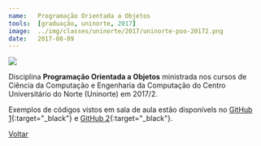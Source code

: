 ```yaml
---
name:  	Programação Orientada a Objetos
tools: 	[graduação, uninorte, 2017]
image: 	../img/classes/uninorte/2017/uninorte-poo-20172.png
date: 	2017-08-09
---
```


![](../img/classes/uninorte/2017/uninorte-poo-20172.png)

Disciplina **Programação Orientada a Objetos** ministrada nos cursos de Ciência da Computação e Engenharia da Computação do Centro Universitário do Norte (Uninorte) em 2017/2.

Exemplos de códigos vistos em sala de aula estão disponívels no [GitHub 1][github-exemplos-aula-1]{:target="_black"} e [GitHub 2][github-exemplos-aula-2]{:target="_black"}.


[github-exemplos-aula-1]: https://github.com/orlewilson/poo-cmn06s1-20172
[github-exemplos-aula-2]: https://github.com/orlewilson/poo-cin04s1-20172

<p class="text-center">
	<a class="btn btn-outline-primary mt-1" href="{{ site.baseurl }}/classes/">Voltar</a>
</p>
